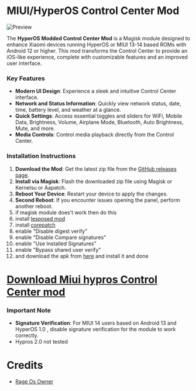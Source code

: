 # MIUI/HyperOS Control Center Mod
![Preview](https://github.com/user-attachments/assets/0917bbe2-bb56-480a-b4f3-fffbd2d1fbf4)

The **HyperOS Modded Control Center Mod** is a Magisk module designed to enhance Xiaomi devices running HyperOS or MIUI 13-14 based ROMs with Android 12 or higher. This mod transforms the Control Center to provide an iOS-like experience, complete with customizable features and an improved user interface.

### Key Features

- **Modern UI Design**: Experience a sleek and intuitive Control Center interface.
- **Network and Status Information**: Quickly view network status, date, time, battery level, and weather at a glance.
- **Quick Settings**: Access essential toggles and sliders for WiFi, Mobile Data, Brightness, Volume, Airplane Mode, Bluetooth, Auto Brightness, Mute, and more.
- **Media Controls**: Control media playback directly from the Control Center.

### Installation Instructions

1. **Download the Mod**: Get the latest zip file from the [GitHub releases page](https://github.com/alex5402/Miui-hypros-ControlCenter-mod/releases).
2. **Install via Magisk**: Flash the downloaded zip file using Magisk or Kernelsu or Aapatch.
3. **Reboot Your Device**: Restart your device to apply the changes.
4. **Second Reboot**: If you encounter issues opening the panel, perform another reboot.
5. if magisk module does't work then do this
6. install [lesposed mod](https://github.com/mywalkb/LSPosed_mod/releases) 
7. install [corepatch](https://github.com/LSPosed/CorePatch)
8. enable "Disable digest verify"
9. enable "Disable Compare signatures"
10. enable "Use Installed Signatures"
11. enable "Bypass shared user verify"
12. and download the apk from [here](https://github.com/ALEX5402/Miui-hypros-ControlCenter-mod/releases/download/1.0/pluginmod.apk) and install it and done

# [Download Miui hypros Control Center mod](https://github.com/alex5402/Miui-hypros-ControlCenter-mod/releases)

### Important Note

- **Signature Verification**: For MIUI 14 users based on Android 13 and HyperOS 1.0 , disable signature verification for the module to work correctly.
- Hypros 2.0 not tested

# Credits
- [Rage Os Owner](t.me/deepu_saini_09)

